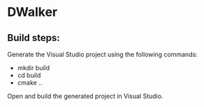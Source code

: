 # DWalker

## Build steps:
Generate the Visual Studio project using the following commands:
* mkdir build
* cd build
* cmake ..

Open and build the generated project in Visual Studio.
